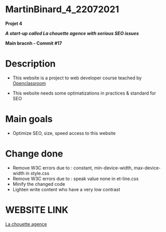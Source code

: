 # MartinBinard_4_22072021
**Projet 4**

***A start-up called La chouette agence with serious SEO issues***

**Main bracnh - Commit #17**

# Description

* This website is a project to web developer course teached by [Openclassroom](https://openclassrooms.com/en/paths/141-web-developer)

* This website needs some optimatizations in practices & standard for SEO

# Main goals

* Optimize SEO, size, speed access to this website

# Change done

* Remove W3C errors due to : constant, min-device-width, max-device-width in style.css
* Remove W3C errors due to : speak value none in et-line.css
* Minify the changed code
* Lighten write content who have a very low contrast

# WEBSITE LINK

[La chouette agence](https://martinbinard.github.io/MartinBinard_4_22072021/)